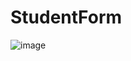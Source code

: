 # StudentForm
![image](https://user-images.githubusercontent.com/56465452/174446817-76d5ffa5-5dcb-46b1-a214-831f0c98b45c.png)
